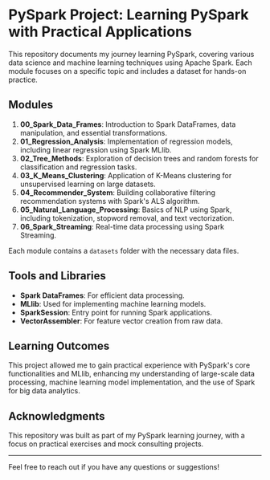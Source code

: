 # PySpark Project: Learning PySpark with Practical Applications

This repository documents my journey learning PySpark, covering various data science and machine learning techniques using Apache Spark. Each module focuses on a specific topic and includes a dataset for hands-on practice.

## Modules

1. **00_Spark_Data_Frames**: Introduction to Spark DataFrames, data manipulation, and essential transformations.
2. **01_Regression_Analysis**: Implementation of regression models, including linear regression using Spark MLlib.
3. **02_Tree_Methods**: Exploration of decision trees and random forests for classification and regression tasks.
4. **03_K_Means_Clustering**: Application of K-Means clustering for unsupervised learning on large datasets.
5. **04_Recommender_System**: Building collaborative filtering recommendation systems with Spark's ALS algorithm.
6. **05_Natural_Language_Processing**: Basics of NLP using Spark, including tokenization, stopword removal, and text vectorization.
7. **06_Spark_Streaming**: Real-time data processing using Spark Streaming.

Each module contains a `datasets` folder with the necessary data files.

## Tools and Libraries

- **Spark DataFrames**: For efficient data processing.
- **MLlib**: Used for implementing machine learning models.
- **SparkSession**: Entry point for running Spark applications.
- **VectorAssembler**: For feature vector creation from raw data.

## Learning Outcomes

This project allowed me to gain practical experience with PySpark's core functionalities and MLlib, enhancing my understanding of large-scale data processing, machine learning model implementation, and the use of Spark for big data analytics.

## Acknowledgments

This repository was built as part of my PySpark learning journey, with a focus on practical exercises and mock consulting projects.

---

Feel free to reach out if you have any questions or suggestions!
